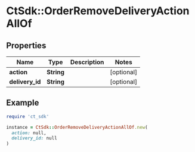 # CtSdk::OrderRemoveDeliveryActionAllOf

## Properties

| Name | Type | Description | Notes |
| ---- | ---- | ----------- | ----- |
| **action** | **String** |  | [optional] |
| **delivery_id** | **String** |  | [optional] |

## Example

```ruby
require 'ct_sdk'

instance = CtSdk::OrderRemoveDeliveryActionAllOf.new(
  action: null,
  delivery_id: null
)
```

